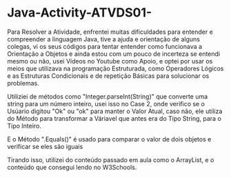 # Java-Activity-ATVDS01-

Para Resolver a Atividade, enfrentei muitas dificuldades para entender e compreender a linguagem Java, tive a ajuda e orientação de alguns colegas, vi os seus códigos para tentar entender como funcionava a Orientação a Objetos e ainda estou com um pouco de incerteza se entendi mesmo ou não, usei Vídeos no Youtube como Apoio, e optei por usar os meios que utilizava na programação Estruturada, como Operadores Lógicos e as Estruturas Condicionais e de repetição Básicas para solucionar os problemas.

Utiliziei de métodos como "Integer.parseInt(String)" que converte uma string para um número inteiro, usei isso no Case 2, onde verifico se o Usúario digitou "Ok" ou "ok" para manter o Valor Atual, caso não, ele utiliza do Método para transformar a Váriavel que antes era do Tipo String, para o Tipo Inteiro.

E o Método ".Equals()" é usado para comparar o valor de dois objetos e verificar se eles são iguais

Tirando isso, utilizei do conteúdo passado em aula como o ArrayList, e o conteúdo que consegui lendo no W3Schools.
